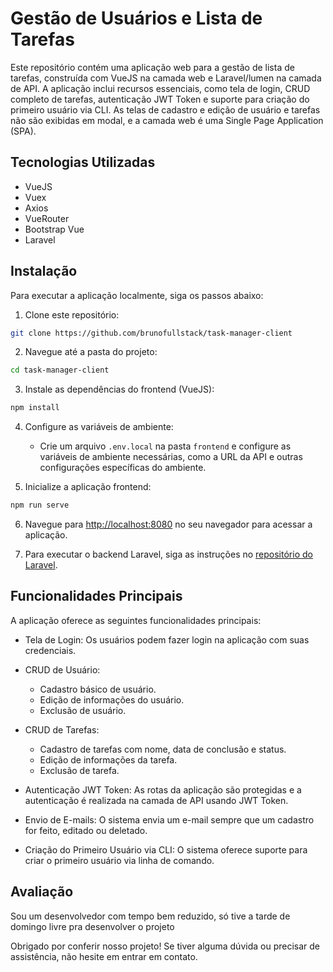 # Gestão de Usuários e Lista de Tarefas

Este repositório contém uma aplicação web para a gestão de lista de tarefas, construída com VueJS na camada web e Laravel/lumen na camada de API. A aplicação inclui recursos essenciais, como tela de login, CRUD completo de tarefas, autenticação JWT Token e suporte para criação do primeiro usuário via CLI. As telas de cadastro e edição de usuário e tarefas não são exibidas em modal, e a camada web é uma Single Page Application (SPA).

## Tecnologias Utilizadas

- VueJS
- Vuex
- Axios
- VueRouter
- Bootstrap Vue
- Laravel

## Instalação

Para executar a aplicação localmente, siga os passos abaixo:

1. Clone este repositório:

```bash
git clone https://github.com/brunofullstack/task-manager-client
```

2. Navegue até a pasta do projeto:

```bash
cd task-manager-client
```

3. Instale as dependências do frontend (VueJS):

```bash
npm install
```

4. Configure as variáveis de ambiente:

   - Crie um arquivo `.env.local` na pasta `frontend` e configure as variáveis de ambiente necessárias, como a URL da API e outras configurações específicas do ambiente.

5. Inicialize a aplicação frontend:

```bash
npm run serve
```

6. Navegue para [http://localhost:8080](http://localhost:8080) no seu navegador para acessar a aplicação.

7. Para executar o backend Laravel, siga as instruções no [repositório do Laravel](https://github.com/seu-usuario/nome-do-repositorio-backend).

## Funcionalidades Principais

A aplicação oferece as seguintes funcionalidades principais:

- Tela de Login: Os usuários podem fazer login na aplicação com suas credenciais.

- CRUD de Usuário:
  - Cadastro básico de usuário.
  - Edição de informações do usuário.
  - Exclusão de usuário.
  
- CRUD de Tarefas:
  - Cadastro de tarefas com nome, data de conclusão e status.
  - Edição de informações da tarefa.
  - Exclusão de tarefa.

- Autenticação JWT Token: As rotas da aplicação são protegidas e a autenticação é realizada na camada de API usando JWT Token.

- Envio de E-mails: O sistema envia um e-mail sempre que um cadastro for feito, editado ou deletado.

- Criação do Primeiro Usuário via CLI: O sistema oferece suporte para criar o primeiro usuário via linha de comando.

## Avaliação

Sou um desenvolvedor com tempo bem reduzido, só tive a tarde de domingo livre pra desenvolver o projeto

Obrigado por conferir nosso projeto! Se tiver alguma dúvida ou precisar de assistência, não hesite em entrar em contato.
